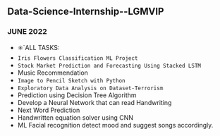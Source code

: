 ## Data-Science-Internship--LGMVIP
### JUNE 2022
- ✳️`ALL TASKS:
- `Iris Flowers Classification ML Project`
- `Stock Market Prediction and Forecasting Using Stacked LSTM`
- Music Recommendation
- `Image to Pencil Sketch with Python`
- `Exploratory Data Analysis on Dataset-Terrorism`
- Prediction using Decision Tree Algorithm
- Develop a Neural Network that can read Handwriting
- Next Word Prediction
- Handwritten equation solver using CNN
- ML Facial recognition detect mood and suggest songs accordingly.
